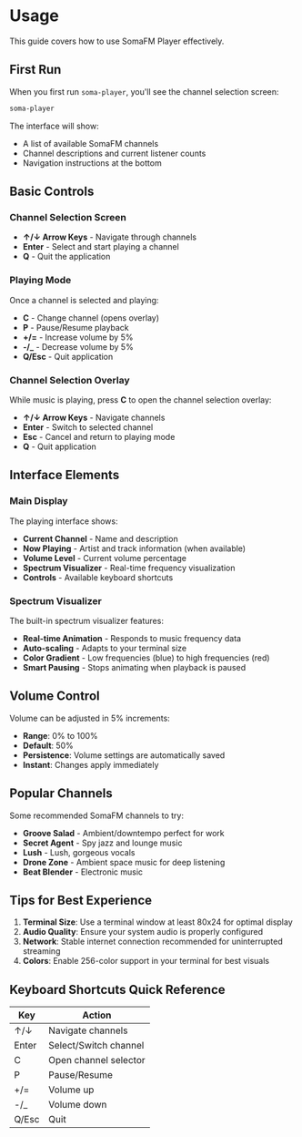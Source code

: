 # Usage

This guide covers how to use SomaFM Player effectively.

## First Run

When you first run `soma-player`, you'll see the channel selection screen:

```bash
soma-player
```

The interface will show:
- A list of available SomaFM channels
- Channel descriptions and current listener counts
- Navigation instructions at the bottom

## Basic Controls

### Channel Selection Screen
- **↑/↓ Arrow Keys** - Navigate through channels
- **Enter** - Select and start playing a channel
- **Q** - Quit the application

### Playing Mode
Once a channel is selected and playing:
- **C** - Change channel (opens overlay)
- **P** - Pause/Resume playback
- **+/=** - Increase volume by 5%
- **-/_** - Decrease volume by 5%
- **Q/Esc** - Quit application

### Channel Selection Overlay
While music is playing, press **C** to open the channel selection overlay:
- **↑/↓ Arrow Keys** - Navigate channels
- **Enter** - Switch to selected channel
- **Esc** - Cancel and return to playing mode
- **Q** - Quit application

## Interface Elements

### Main Display
The playing interface shows:
- **Current Channel** - Name and description
- **Now Playing** - Artist and track information (when available)
- **Volume Level** - Current volume percentage
- **Spectrum Visualizer** - Real-time frequency visualization
- **Controls** - Available keyboard shortcuts

### Spectrum Visualizer
The built-in spectrum visualizer features:
- **Real-time Animation** - Responds to music frequency data
- **Auto-scaling** - Adapts to your terminal size
- **Color Gradient** - Low frequencies (blue) to high frequencies (red)
- **Smart Pausing** - Stops animating when playback is paused

## Volume Control

Volume can be adjusted in 5% increments:
- **Range**: 0% to 100%
- **Default**: 50%
- **Persistence**: Volume settings are automatically saved
- **Instant**: Changes apply immediately

## Popular Channels

Some recommended SomaFM channels to try:
- **Groove Salad** - Ambient/downtempo perfect for work
- **Secret Agent** - Spy jazz and lounge music
- **Lush** - Lush, gorgeous vocals
- **Drone Zone** - Ambient space music for deep listening
- **Beat Blender** - Electronic music

## Tips for Best Experience

1. **Terminal Size**: Use a terminal window at least 80x24 for optimal display
2. **Audio Quality**: Ensure your system audio is properly configured
3. **Network**: Stable internet connection recommended for uninterrupted streaming
4. **Colors**: Enable 256-color support in your terminal for best visuals

## Keyboard Shortcuts Quick Reference

| Key | Action |
|-----|--------|
| ↑/↓ | Navigate channels |
| Enter | Select/Switch channel |
| C | Open channel selector |
| P | Pause/Resume |
| +/= | Volume up |
| -/_ | Volume down |
| Q/Esc | Quit |